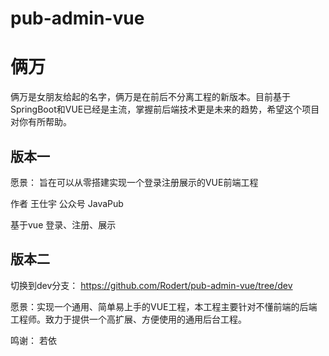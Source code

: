 # pub-admin-vue

# 俩万

俩万是女朋友给起的名字，俩万是在前后不分离工程的新版本。目前基于SpringBoot和VUE已经是主流，掌握前后端技术更是未来的趋势，希望这个项目对你有所帮助。



## 版本一

愿景： 旨在可以从零搭建实现一个登录注册展示的VUE前端工程

作者 王仕宇 
公众号 JavaPub 

基于vue 登录、注册、展示



## 版本二

切换到dev分支：
<https://github.com/Rodert/pub-admin-vue/tree/dev>

愿景：实现一个通用、简单易上手的VUE工程，本工程主要针对不懂前端的后端工程师。致力于提供一个高扩展、方便使用的通用后台工程。












































鸣谢： 若依

